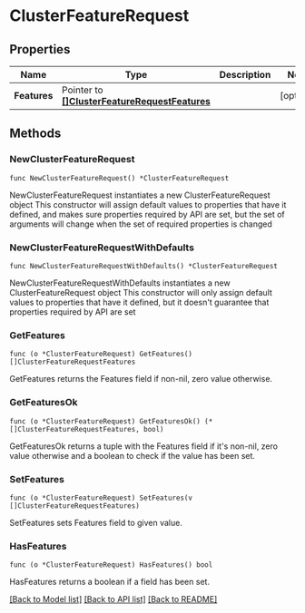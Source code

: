 # ClusterFeatureRequest

## Properties

Name | Type | Description | Notes
------------ | ------------- | ------------- | -------------
**Features** | Pointer to [**[]ClusterFeatureRequestFeatures**](ClusterFeatureRequestFeatures.md) |  | [optional] 

## Methods

### NewClusterFeatureRequest

`func NewClusterFeatureRequest() *ClusterFeatureRequest`

NewClusterFeatureRequest instantiates a new ClusterFeatureRequest object
This constructor will assign default values to properties that have it defined,
and makes sure properties required by API are set, but the set of arguments
will change when the set of required properties is changed

### NewClusterFeatureRequestWithDefaults

`func NewClusterFeatureRequestWithDefaults() *ClusterFeatureRequest`

NewClusterFeatureRequestWithDefaults instantiates a new ClusterFeatureRequest object
This constructor will only assign default values to properties that have it defined,
but it doesn't guarantee that properties required by API are set

### GetFeatures

`func (o *ClusterFeatureRequest) GetFeatures() []ClusterFeatureRequestFeatures`

GetFeatures returns the Features field if non-nil, zero value otherwise.

### GetFeaturesOk

`func (o *ClusterFeatureRequest) GetFeaturesOk() (*[]ClusterFeatureRequestFeatures, bool)`

GetFeaturesOk returns a tuple with the Features field if it's non-nil, zero value otherwise
and a boolean to check if the value has been set.

### SetFeatures

`func (o *ClusterFeatureRequest) SetFeatures(v []ClusterFeatureRequestFeatures)`

SetFeatures sets Features field to given value.

### HasFeatures

`func (o *ClusterFeatureRequest) HasFeatures() bool`

HasFeatures returns a boolean if a field has been set.


[[Back to Model list]](../README.md#documentation-for-models) [[Back to API list]](../README.md#documentation-for-api-endpoints) [[Back to README]](../README.md)



